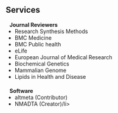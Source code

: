 ## Services

<h4 style="margin:0 10px 0;">Journal Reviewers</h4>

<ul style="margin:0 0 20px;">
  <li>Research Synthesis Methods</li>
  <li>BMC Medicine</li>
  <li>BMC Public health</li>
  <li>eLife</li>
  <li>European Journal of Medical Research</li>
  <li>Biochemical Genetics</li>
  <li>Mammalian Genome</li>
  <li>Lipids in Health and Disease</li>
</ul>

<h4 style="margin:0 10px 0;">Software</h4>
<ul style="margin:0 0 20px;">
  <li>altmeta (Contributor)</li>
  <li>NMADTA (Creator)/li>
</ul>
